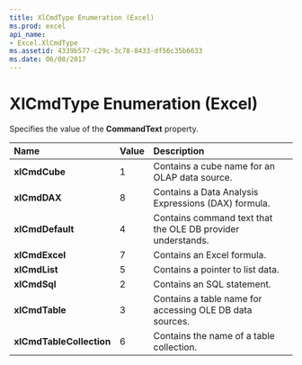 ```yaml
---
title: XlCmdType Enumeration (Excel)
ms.prod: excel
api_name:
- Excel.XlCmdType
ms.assetid: 4339b577-c29c-3c78-8433-df56c35b6633
ms.date: 06/08/2017
---
```



# XlCmdType Enumeration (Excel)

Specifies the value of the  **CommandText** property.



|**Name**|**Value**|**Description**|
|:-----|:-----|:-----|
| **xlCmdCube**|1|Contains a cube name for an OLAP data source.|
| **xlCmdDAX**|8|Contains a Data Analysis Expressions (DAX) formula.|
| **xlCmdDefault**|4|Contains command text that the OLE DB provider understands.|
| **xlCmdExcel**|7|Contains an Excel formula.|
| **xlCmdList**|5|Contains a pointer to list data.|
| **xlCmdSql**|2|Contains an SQL statement.|
| **xlCmdTable**|3|Contains a table name for accessing OLE DB data sources.|
| **xlCmdTableCollection**|6|Contains the name of a table collection.|

